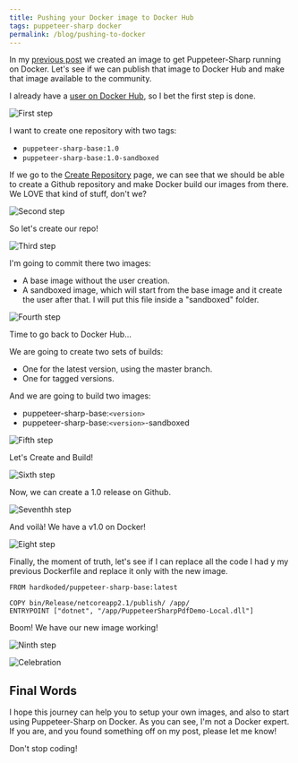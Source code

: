 ```yaml
---
title: Pushing your Docker image to Docker Hub
tags: puppeteer-sharp docker
permalink: /blog/pushing-to-docker
---
```


In my [previous post](https://www.hardkoded.com/blog/puppeteer-sharp-docker) we created an image to get Puppeteer-Sharp running on Docker. Let's see if we can publish that image to Docker Hub and make that image available to the community.

I already have a [user on Docker Hub](https://hub.docker.com/u/hardkoded), so I bet the first step is done.

![First step](https://raw.githubusercontent.com/kblok/kblok.github.io/master/img/pushing-to-docker/1.png)

I want to create one repository with two tags:
 * `puppeteer-sharp-base:1.0`
*  `puppeteer-sharp-base:1.0-sandboxed`

If we go to the [Create Repository](https://cloud.docker.com/repository/create) page, we can see that we should be able to create a Github repository and make Docker build our images from there. We LOVE that kind of stuff, don't we?

![Second step](https://raw.githubusercontent.com/kblok/kblok.github.io/master/img/pushing-to-docker/2.png)

So let's create our repo!

![Third step](https://raw.githubusercontent.com/kblok/kblok.github.io/master/img/pushing-to-docker/3.png)

I'm going to commit there two images:

 * A base image without the user creation.
 * A sandboxed image, which will start from the base image and it create the user after that. I will put this file inside a "sandboxed" folder.

![Fourth step](https://raw.githubusercontent.com/kblok/kblok.github.io/master/img/pushing-to-docker/4.png)

Time to go back to Docker Hub...

We are going to create two sets of builds:
 
 * One for the latest version, using the master branch.
 * One for tagged versions.

And we are going to build two images:
 * puppeteer-sharp-base:`<version>`
 * puppeteer-sharp-base:`<version>`-sandboxed

![Fifth step](https://raw.githubusercontent.com/kblok/kblok.github.io/master/img/pushing-to-docker/5.png)

Let's Create and Build!

![Sixth step](https://raw.githubusercontent.com/kblok/kblok.github.io/master/img/pushing-to-docker/6.png)

Now, we can create a 1.0 release on Github.

![Seventhh step](https://raw.githubusercontent.com/kblok/kblok.github.io/master/img/pushing-to-docker/7.png)

And voilà! We have a v1.0 on Docker!

![Eight step](https://raw.githubusercontent.com/kblok/kblok.github.io/master/img/pushing-to-docker/8.png)

Finally, the moment of truth, let's see if I can replace all the code I had y my previous Dockerfile and replace it only with the new image.

```
FROM hardkoded/puppeteer-sharp-base:latest

COPY bin/Release/netcoreapp2.1/publish/ /app/
ENTRYPOINT ["dotnet", "/app/PuppeteerSharpPdfDemo-Local.dll"]
```

Boom! We have our new image working!

![Ninth step](https://raw.githubusercontent.com/kblok/kblok.github.io/master/img/pushing-to-docker/9.png)

![Celebration](https://media2.giphy.com/media/3o8doT9BL7dgtolp7O/giphy.gif?cid=ecf05e47466ea3c4637d81e4575ee127d7e94f854c1c9c11&rid=giphy.gif)


## Final Words

I hope this journey can help you to setup your own images, and also to start using Puppeteer-Sharp on Docker.
As you can see, I'm not a Docker expert. If you are, and you found something off on my post, please let me know!

Don't stop coding!